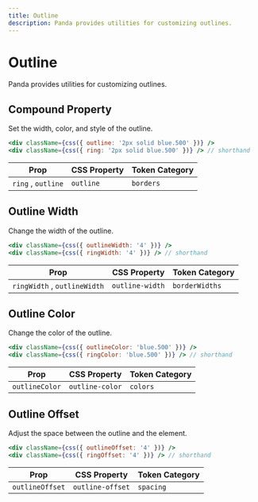 ```yaml
---
title: Outline
description: Panda provides utilities for customizing outlines.
---
```


# Outline

Panda provides utilities for customizing outlines.

## Compound Property

Set the width, color, and style of the outline.

```jsx
<div className={css({ outline: '2px solid blue.500' })} />
<div className={css({ ring: '2px solid blue.500' })} /> // shorthand
```

| Prop               | CSS Property | Token Category |
| ------------------ | ------------ | -------------- |
| `ring` , `outline` | `outline`    | `borders`      |

## Outline Width

Change the width of the outline.

```jsx
<div className={css({ outlineWidth: '4' })} />
<div className={css({ ringWidth: '4' })} /> // shorthand
```

| Prop                         | CSS Property    | Token Category |
| ---------------------------- | --------------- | -------------- |
| `ringWidth` , `outlineWidth` | `outline-width` | `borderWidths` |

## Outline Color

Change the color of the outline.

```jsx
<div className={css({ outlineColor: 'blue.500' })} />
<div className={css({ ringColor: 'blue.500' })} /> // shorthand
```

| Prop           | CSS Property    | Token Category |
| -------------- | --------------- | -------------- |
| `outlineColor` | `outline-color` | `colors`       |

## Outline Offset

Adjust the space between the outline and the element.

```jsx
<div className={css({ outlineOffset: '4' })} />
<div className={css({ ringOffset: '4' })} /> // shorthand
```

| Prop            | CSS Property     | Token Category |
| --------------- | ---------------- | -------------- |
| `outlineOffset` | `outline-offset` | `spacing`      |
